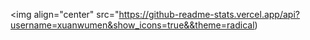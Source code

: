 <img align="center" src="https://github-readme-stats.vercel.app/api?username=xuanwumen&show_icons=true&&theme=radical)

